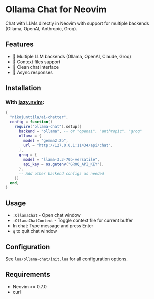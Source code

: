 # Ollama Chat for Neovim

Chat with LLMs directly in Neovim with support for multiple backends (Ollama, OpenAI, Anthropic, Groq).

## Features

- 🤖 Multiple LLM backends (Ollama, OpenAI, Claude, Groq)
- 📎 Context files support
- 💬 Clean chat interface
- 🔄 Async responses

## Installation

### With [lazy.nvim](https://github.com/folke/lazy.nvim):
```lua
{
  "nikojunttila/ai-chatter",
  config = function()
    require("ollama-chat").setup({
      backend = "ollama", -- or "openai", "anthropic", "groq"
      ollama = {
        model = "gemma2:2b",
        url = "http://127.0.0.1:11434/api/chat",
      },
      groq = {
        model = "llama-3.3-70b-versatile",
        api_key = os.getenv("GROQ_API_KEY"),
      },
      -- Add other backend configs as needed
    })
  end,
}
```

## Usage

- `:OllamaChat` - Open chat window
- `:OllamaChatContext` - Toggle context file for current buffer
- In chat: Type message and press Enter
- `q` to quit chat window

## Configuration

See `lua/ollama-chat/init.lua` for all configuration options.

## Requirements

- Neovim >= 0.7.0
- curl
